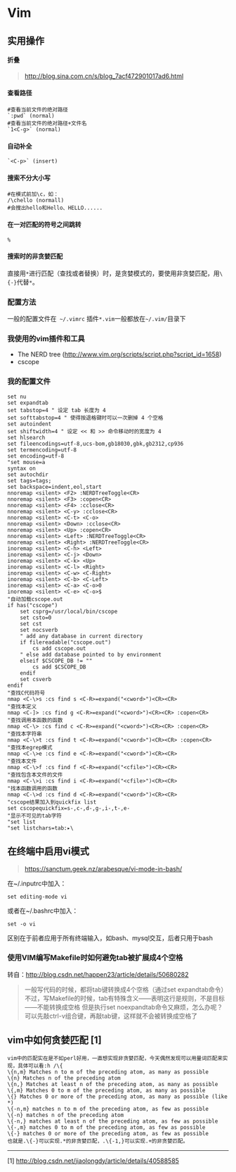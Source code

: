 # Vim 
## 实用操作
#### 折叠

> http://blog.sina.com.cn/s/blog_7acf472901017ad6.html

#### 查看路径
~~~
#查看当前文件的绝对路径 
`:pwd` (normal)
#查看当前文件的绝对路径+文件名 
`1<C-g>` (normal)
~~~
#### 自动补全 
~~~
`<C-p>` (insert)
~~~
#### 搜索不分大小写
~~~
#在模式前加\c，如：
/\chello (normall) 
#会搜出hello和Hello、HELLO......
~~~
#### 在一对匹配的符号之间跳转 
~~~
%
~~~
#### 搜索时的非贪婪匹配
直接用`*`进行匹配（查找或者替换）时，是贪婪模式的，要使用非贪婪匹配，用`\{-}`代替`*`。
### 配置方法
一般的配置文件在` ~/.vimrc`
插件`*.vim`一般都放在`~/.vim/`目录下
### 我使用的vim插件和工具
* The NERD tree (http://www.vim.org/scripts/script.php?script_id=1658)
* cscope

### 我的配置文件
~~~
set nu
set expandtab
set tabstop=4 " 设定 tab 长度为 4
set softtabstop=4 " 使得按退格键时可以一次删掉 4 个空格
set autoindent
set shiftwidth=4 " 设定 << 和 >> 命令移动时的宽度为 4
set hlsearch
set fileencodings=utf-8,ucs-bom,gb18030,gbk,gb2312,cp936
set termencoding=utf-8
set encoding=utf-8
"set mouse=a
syntax on
set autochdir
set tags=tags;
set backspace=indent,eol,start
nnoremap <silent> <F2> :NERDTreeToggle<CR>
nnoremap <silent> <F3> :copen<CR>
nnoremap <silent> <F4> :cclose<CR>
nnoremap <silent> <C-y> :cclose<CR>
nnoremap <silent> <C-t> <C-o>
nnoremap <silent> <Down> :cclose<CR>
nnoremap <silent> <Up> :copen<CR>
nnoremap <silent> <Left> :NERDTreeToggle<CR>
nnoremap <silent> <Right> :NERDTreeToggle<CR>
inoremap <silent> <C-h> <Left>
inoremap <silent> <C-j> <Down>
inoremap <silent> <C-k> <Up>
inoremap <silent> <C-l> <Right>
inoremap <silent> <C-w> <C-Right>
inoremap <silent> <C-b> <C-Left>
inoremap <silent> <C-a> <C-o>0
inoremap <silent> <C-e> <C-o>$
"自动加载cscope.out
if has("cscope")
	set csprg=/usr/local/bin/cscope
	set csto=0
	set cst
	set nocsverb
	" add any database in current directory
	if filereadable("cscope.out")
	    cs add cscope.out
	" else add database pointed to by environment
	elseif $CSCOPE_DB != ""
	    cs add $CSCOPE_DB
	endif
	set csverb
endif
"查找C代码符号
nmap <C-\>s :cs find s <C-R>=expand("<cword>")<CR><CR> 
"查找本定义
nmap <C-]> :cs find g <C-R>=expand("<cword>")<CR><CR> :copen<CR> 
"查找调用本函数的函数
nmap <C-\> :cs find c <C-R>=expand("<cword>")<CR><CR> :copen<CR> 
"查找本字符串
nmap <C-\>t :cs find t <C-R>=expand("<cword>")<CR><CR> :copen<CR> 
"查找本egrep模式
nmap <C-\>e :cs find e <C-R>=expand("<cword>")<CR><CR> 
"查找本文件
nmap <C-\>f :cs find f <C-R>=expand("<cfile>")<CR><CR> 
"查找包含本文件的文件
nmap <C-\>i :cs find i <C-R>=expand("<cfile>")<CR><CR> 
"找本函数调用的函数
nmap <C-\>d :cs find d <C-R>=expand("<cword>")<CR><CR> 
"cscope结果加入到quickfix list
set cscopequickfix=s-,c-,d-,g-,i-,t-,e-
"显示不可见的tab字符
"set list
"set listchars=tab:▸\
~~~

## 在终端中启用vi模式

> https://sanctum.geek.nz/arabesque/vi-mode-in-bash/

在~/.inputrc中加入：
```
set editing-mode vi
```

或者在~/.bashrc中加入：
```
set -o vi
```

区别在于前者应用于所有终端输入，如bash、mysql交互，后者只用于bash

### 使用VIM编写Makefile时如何避免tab被扩展成4个空格
转自：http://blog.csdn.net/happen23/article/details/50680282

> 一般写代码的时候，都将tab键转换成4个空格（通过set expandtab命令）
不过，写Makefile的时候，tab有特殊含义——表明这行是规则，不是目标——不能转换成空格
但是执行set noexpandtab命令又麻烦，怎么办呢？
可以先敲ctrl-v组合键，再敲tab键，这样就不会被转换成空格了


## vim中如何贪婪匹配 [1]

```
vim中的匹配实在是不如perl好用，一直想实现非贪婪匹配，今天偶然发现可以用量词匹配来实现，具体可以看:h /\{
\{n,m} Matches n to m of the preceding atom, as many as possible
\{n} Matches n of the preceding atom
\{n,} Matches at least n of the preceding atom, as many as possible
\{,m} Matches 0 to m of the preceding atom, as many as possible
\{} Matches 0 or more of the preceding atom, as many as possible (like *)
\{-n,m} matches n to m of the preceding atom, as few as possible
\{-n} matches n of the preceding atom
\{-n,} matches at least n of the preceding atom, as few as possible
\{-,m} matches 0 to m of the preceding atom, as few as possible
\{-} matches 0 or more of the preceding atom, as few as possible
也就是.\{-}可以实现.*的非贪婪匹配，.\{-1,}可以实现.+的非贪婪匹配。
```

---

[1] http://blog.csdn.net/jiaolongdy/article/details/40588585


